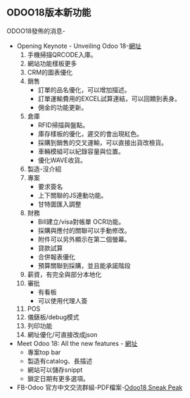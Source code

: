 ## ODOO18版本新功能
ODOO18發佈的消息-
  + Opening Keynote - Unveiling Odoo 18-[網址](https://www.youtube.com/watch?v=e9IUsktODPg)
    1. 手機掃描QRCODE入庫。
    2. 網站功能樣板更多
    3. CRM的圖表優化
    4. 銷售
       + 訂單的品名優化，可以增加描述。
       + 訂單運輸費用的EXCEL試算連結，可以回饋到表身。
       + 佣金的功能更新。
    5. 倉庫
       + RFID掃描與盤點。
       + 庫存樣板的優化，遲交的會出現紅色。
       + 採購到銷售的交叉運輸，可以直接出貨改檢貨。
       + 車輛模組可以紀錄容量與位置。
       + 優化WAVE收貨。
    6.  製造-沒介紹
    7.  專案
        + 要求簽名
        + 上下關聯的JS連動功能。
        + 甘特圖匯入調整
    8.  財務
        + Bill建立/visa對帳單  OCR功能。
        + 採購與應付的關聯可以手動修改。
        + 附件可以另外顯示在第二個螢幕。
        + 貸款試算
        + 合併報表優化
        + 預算關聯到採購，並且能承諾階段
    9. 薪資，有完全與部分本地化
    10.  審批
         + 有看板
         + 可以使用代理人簽
    11.  POS
    12.  儀錶板/debug模式
    13.  列印功能
    14.  網址優化/可直接改成json
  + Meet Odoo 18: All the new features - [網址](https://www.youtube.com/watch?v=gbE3azm_Io0)
    + 專案top bar
    + 製造有catalog、長描述
    + 網站可以儲存snippt
    + 鎖定日期有更多選項。
  + FB-Odoo 官方中文交流群組-PDF檔案-[Odoo18 Sneak Peak](https://www.facebook.com/download/457430710211485/Odoo18%20Sneak%20Peak.pdf?av=1190407304&eav=AfYKOUExZR61MAOqq3GVaCghJa5qkCtC_Mnsve0CL81IW_YYolWB7FWqz2xsFZkvSbQ&paipv=0&hash=AcqmEqL1W6DGx9iMV1k&__cft__[0]=AZX1ffG40BTfX5E1cGeTAI7qDHk0Plg4WnSRNVOOikdyDGsqfr6jXXbwvtXdvEEzTME4dkohn_qOk3052wP9Zxb9ZWzMmzvUflHO8pIKIB-PbiiETuOOjsNff7mq-sWlpWUD5GPjoYP2HwSu3xj-cTgyJPBz8l8jLLZvxjxUHcuBiTO55vXlx67rXpDXYQEDdQgNnSNsLoI8RZeiCFYSjyLXyGRC75_qt2k700frQEs_2QD9Zx-aR9mUuWcIJ7WtewQ&__tn__=H-R)

